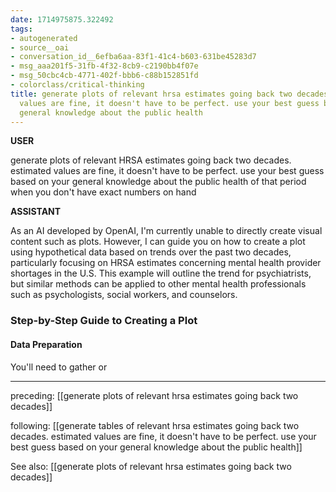 ```yaml
---
date: 1714975875.322492
tags:
- autogenerated
- source__oai
- conversation_id__6efba6aa-83f1-41c4-b603-631be45283d7
- msg_aaa201f5-31fb-4f32-8cb9-c2190bb4f07e
- msg_50cbc4cb-4771-402f-bbb6-c88b152851fd
- colorclass/critical-thinking
title: generate plots of relevant hrsa estimates going back two decades. estimated
  values are fine, it doesn't have to be perfect. use your best guess based on your
  general knowledge about the public health
---
```


**USER**

generate plots of relevant HRSA estimates going back two decades. estimated values are fine, it doesn't have to be perfect. use your best guess based on your general knowledge about the public health of that period when you don't have exact numbers on hand


**ASSISTANT**

As an AI developed by OpenAI, I'm currently unable to directly create visual content such as plots. However, I can guide you on how to create a plot using hypothetical data based on trends over the past two decades, particularly focusing on HRSA estimates concerning mental health provider shortages in the U.S. This example will outline the trend for psychiatrists, but similar methods can be applied to other mental health professionals such as psychologists, social workers, and counselors.

### Step-by-Step Guide to Creating a Plot

#### Data Preparation
You'll need to gather or


---

preceding: [[generate plots of relevant hrsa estimates going back two decades]]  


following: [[generate tables of relevant hrsa estimates going back two decades. estimated values are fine, it doesn't have to be perfect. use your best guess based on your general knowledge about the public health]]

See also: [[generate plots of relevant hrsa estimates going back two decades]]